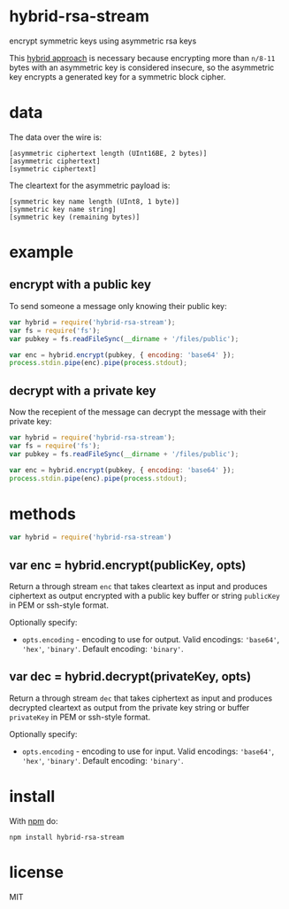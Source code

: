 # hybrid-rsa-stream

encrypt symmetric keys using asymmetric rsa keys 

This [hybrid approach](http://www.cs.rochester.edu/~brown/Crypto/assts/projects/hybrid/hybrid.html)
is necessary because encrypting more than `n/8-11` bytes with an asymmetric
key is considered insecure, so the asymmetric key encrypts a generated key for a
symmetric block cipher.

# data

The data over the wire is:

```
[asymmetric ciphertext length (UInt16BE, 2 bytes)]
[asymmetric ciphertext]
[symmetric ciphertext]
```

The cleartext for the asymmetric payload is:

```
[symmetric key name length (UInt8, 1 byte)]
[symmetric key name string]
[symmetric key (remaining bytes)]
```

# example

## encrypt with a public key

To send someone a message only knowing their public key:

``` js
var hybrid = require('hybrid-rsa-stream');
var fs = require('fs');
var pubkey = fs.readFileSync(__dirname + '/files/public');

var enc = hybrid.encrypt(pubkey, { encoding: 'base64' });
process.stdin.pipe(enc).pipe(process.stdout);
```

## decrypt with a private key

Now the recepient of the message can decrypt the message with their private
key:

``` js
var hybrid = require('hybrid-rsa-stream');
var fs = require('fs');
var pubkey = fs.readFileSync(__dirname + '/files/public');

var enc = hybrid.encrypt(pubkey, { encoding: 'base64' });
process.stdin.pipe(enc).pipe(process.stdout);
```

# methods

``` js
var hybrid = require('hybrid-rsa-stream')
```

## var enc = hybrid.encrypt(publicKey, opts)

Return a through stream `enc` that takes cleartext as input and produces
ciphertext as output encrypted with a public key buffer or string `publicKey` in
PEM or ssh-style format.

Optionally specify:

* `opts.encoding` - encoding to use for output. Valid encodings: `'base64'`,
`'hex'`, `'binary'`. Default encoding: `'binary'`.

## var dec = hybrid.decrypt(privateKey, opts)

Return a through stream `dec` that takes ciphertext as input and produces
decrypted cleartext as output from the private key string or buffer `privateKey`
in PEM or ssh-style format.

Optionally specify:

* `opts.encoding` - encoding to use for input. Valid encodings: `'base64'`,
`'hex'`, `'binary'`. Default encoding: `'binary'`.

# install

With [npm](https://npmjs.org) do:

```
npm install hybrid-rsa-stream
```

# license

MIT
